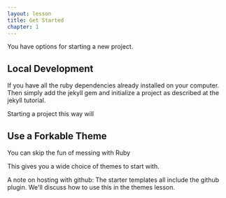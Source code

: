 ```yaml
---
layout: lesson
title: Get Started
chapter: 1
---
```

You have options for starting a new project.
<section>
<h1> Local Development </h1>
If you have all the ruby dependencies already installed on your computer.
Then simply add the jekyll gem and initialize a project as described at the
jekyll tutorial.

Starting a project this way will
</section>

<section>
<h1> Use a Forkable Theme</h1>

You can skip the fun of messing with Ruby


This gives you a wide choice of themes to start with.
</section>

<section>
A note on hosting with github:
The starter templates all include the github plugin.  We'll discuss how
to use this in the themes lesson.
</section>
